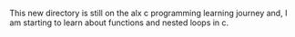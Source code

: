 This new directory is still on the alx c programming learning journey and,
I am starting to learn about functions and nested loops in c.
